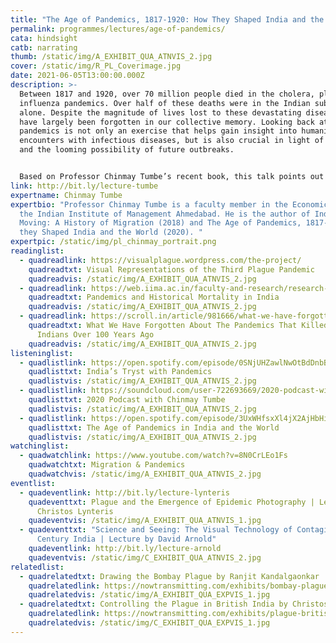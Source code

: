 ```yaml
---
title: "The Age of Pandemics, 1817-1920: How They Shaped India and the World"
permalink: programmes/lectures/age-of-pandemics/
cata: hindsight
catb: narrating
thumb: /static/img/A_EXHIBIT_QUA_ATNVIS_2.jpg
cover: /static/img/R_PL_Coverimage.jpg
date: 2021-06-05T13:00:00.000Z
description: >-
  Between 1817 and 1920, over 70 million people died in the cholera, plague and
  influenza pandemics. Over half of these deaths were in the Indian subcontinent
  alone. Despite the magnitude of lives lost to these devastating diseases, they
  have largely been forgotten in our collective memory. Looking back at these
  pandemics is not only an exercise that helps gain insight into humanity’s
  encounters with infectious diseases, but is also crucial in light of COVID-19
  and the looming possibility of future outbreaks. 


  Based on Professor Chinmay Tumbe’s recent book, this talk points out the significance of past pandemics and how they can be seen in the time of COVID-19.
link: http://bit.ly/lecture-tumbe
expertname: Chinmay Tumbe
expertbio: "Professor Chinmay Tumbe is a faculty member in the Economics Area of
  the Indian Institute of Management Ahmedabad. He is the author of India
  Moving: A History of Migration (2018) and The Age of Pandemics, 1817-1920: How
  they Shaped India and the World (2020). "
expertpic: /static/img/pl_chinmay_portrait.png
readinglist:
  - quadreadlink: https://visualplague.wordpress.com/the-project/
    quadreadtxt: Visual Representations of the Third Plague Pandemic
    quadreadvis: /static/img/A_EXHIBIT_QUA_ATNVIS_2.jpg
  - quadreadlink: https://web.iima.ac.in/faculty-and-research/research-and-publication/working-papers.html&rnp_id=14644
    quadreadtxt: Pandemics and Historical Mortality in India
    quadreadvis: /static/img/A_EXHIBIT_QUA_ATNVIS_2.jpg
  - quadreadlink: https://scroll.in/article/981666/what-we-have-forgotten-about-the-pandemics-that-killed-millions-of-indians-over-100-years-ago
    quadreadtxt: What We Have Forgotten About The Pandemics That Killed Millions Of
      Indians Over 100 Years Ago
    quadreadvis: /static/img/A_EXHIBIT_QUA_ATNVIS_2.jpg
listeninglist:
  - quadlistlink: https://open.spotify.com/episode/0SNjUHZawlNwOtBdDnbBbc
    quadlisttxt: India’s Tryst with Pandemics
    quadlistvis: /static/img/A_EXHIBIT_QUA_ATNVIS_2.jpg
  - quadlistlink: https://soundcloud.com/user-722693669/2020-podcast-with-chinmay-tumbe
    quadlisttxt: 2020 Podcast with Chinmay Tumbe
    quadlistvis: /static/img/A_EXHIBIT_QUA_ATNVIS_2.jpg
  - quadlistlink: https://open.spotify.com/episode/3UxWHfsxXl4jX2AjHbHi3m
    quadlisttxt: The Age of Pandemics in India and the World
    quadlistvis: /static/img/A_EXHIBIT_QUA_ATNVIS_2.jpg
watchinglist:
  - quadwatchlink: https://www.youtube.com/watch?v=8N0CrLEo1Fs
    quadwatchtxt: Migration & Pandemics
    quadwatchvis: /static/img/A_EXHIBIT_QUA_ATNVIS_2.jpg
eventlist:
  - quadeventlink: http://bit.ly/lecture-lynteris
    quadeventtxt: Plague and the Emergence of Epidemic Photography | Lecture by
      Christos Lynteris
    quadeventvis: /static/img/A_EXHIBIT_QUA_ATNVIS_1.jpg
  - quadeventtxt: "Science and Seeing: The Visual Technology of Contagion in 19th
      Century India | Lecture by David Arnold"
    quadeventlink: http://bit.ly/lecture-arnold
    quadeventvis: /static/img/C_EXHIBIT_QUA_ATNVIS_2.jpg
relatedlist:
  - quadrelatedtxt: Drawing the Bombay Plague by Ranjit Kandalgaonkar
    quadrelatedlink: https://nowtransmitting.com/exhibits/bombay-plague/
    quadrelatedvis: /static/img/A_EXHIBIT_QUA_EXPVIS_1.jpg
  - quadrelatedtxt: Controlling the Plague in British India by Christos Lynteris
    quadrelatedlink: https://nowtransmitting.com/exhibits/plague-british-india/
    quadrelatedvis: /static/img/C_EXHIBIT_QUA_EXPVIS_1.jpg
---
```


